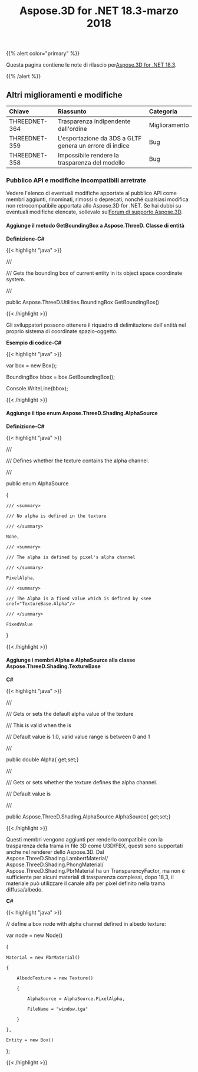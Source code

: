 ﻿---
title: Aspose.3D for .NET 18.3-marzo 2018
type: docs
weight: 100
url: /it/net/aspose-3d-for-net-18-3-march-2018/
---
{{% alert color="primary" %}} 

Questa pagina contiene le note di rilascio per[Aspose.3D for .NET 18.3](https://www.nuget.org/packages/Aspose.3D/18.3.0).

{{% /alert %}} 
## **Altri miglioramenti e modifiche**

|**Chiave**|**Riassunto**|**Categoria**|
|:- |:- |:- |
|THREEDNET-364|Trasparenza indipendente dall'ordine|Miglioramento|
|THREEDNET-359|L'esportazione da 3DS a GLTF genera un errore di indice|Bug|
|THREEDNET-358|Impossibile rendere la trasparenza del modello|Bug|
### **Pubblico API e modifiche incompatibili arretrate**
Vedere l'elenco di eventuali modifiche apportate al pubblico API come membri aggiunti, rinominati, rimossi o deprecati, nonché qualsiasi modifica non retrocompatibile apportata allo Aspose.3D for .NET. Se hai dubbi su eventuali modifiche elencate, sollevalo sul[Forum di supporto Aspose.3D](https://forum.aspose.com/c/3d/18).
#### **Aggiunge il metodo GetBoundingBox a Aspose.ThreeD. Classe di entità**
**Definizione-C#**

{{< highlight "java" >}}

 /// <summary>

/// Gets the bounding box of current entity in its object space coordinate system.

/// </summary>

public Aspose.ThreeD.Utilities.BoundingBox GetBoundingBox()

{{< /highlight >}}

Gli sviluppatori possono ottenere il riquadro di delimitazione dell'entità nel proprio sistema di coordinate spazio-oggetto.

**Esempio di codice-C#**

{{< highlight "java" >}}

 var box = new Box();

BoundingBox bbox = box.GetBoundingBox(); 

Console.WriteLine(bbox);

{{< /highlight >}}
#### **Aggiunge il tipo enum Aspose.ThreeD.Shading.AlphaSource**
**Definizione-C#**

{{< highlight "java" >}}

 /// <summary>

/// Defines whether the texture contains the alpha channel.

/// </summary>

public enum AlphaSource

{

    /// <summary>

    /// No alpha is defined in the texture

    /// </summary>

    None,

    /// <summary>

    /// The alpha is defined by pixel's alpha channel

    /// </summary>

    PixelAlpha,

    /// <summary>

    /// The Alpha is a fixed value which is defined by <see cref="TextureBase.Alpha"/> 

    /// </summary>

    FixedValue

}

{{< /highlight >}}
#### **Aggiunge i membri Alpha e AlphaSource alla classe Aspose.ThreeD.Shading.TextureBase**
**C#**

{{< highlight "java" >}}

 /// <summary>

/// Gets or sets the default alpha value of the texture

/// This is valid when the <see cref="AlphaSource"/> is <see cref="Aspose.ThreeD.Shading.AlphaSource.PixelAlpha"/>

/// Default value is 1.0, valid value range is between 0 and 1

/// </summary>

public double Alpha{ get;set;}

/// <summary>

/// Gets or sets whether the texture defines the alpha channel.

/// Default value is <see cref="Aspose.ThreeD.Shading.AlphaSource.None"/>

/// </summary>

public Aspose.ThreeD.Shading.AlphaSource AlphaSource{ get;set;}

{{< /highlight >}}

Questi membri vengono aggiunti per renderlo compatibile con la trasparenza della trama in file 3D come U3D/FBX, questi sono supportati anche nel renderer dello Aspose.3D. Dal Aspose.ThreeD.Shading.LambertMaterial/ Aspose.ThreeD.Shading.PhongMaterial/ Aspose.ThreeD.Shading.PbrMaterial ha un TransparencyFactor, ma non è sufficiente per alcuni materiali di trasparenza complessi, dopo 18,3, il materiale può utilizzare il canale alfa per pixel definito nella trama diffusa/albedo.

**C#**

{{< highlight "java" >}}

 // define a box node with alpha channel defined in albedo texture:

var node = new Node()

{

    Material = new PbrMaterial()

    {

        AlbedoTexture = new Texture()

        {

            AlphaSource = AlphaSource.PixelAlpha,

            FileName = "window.tga"

        }

    },

    Entity = new Box()

};

{{< /highlight >}}
